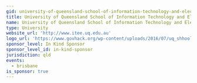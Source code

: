 ```yaml
---
gid: university-of-queensland-school-of-information-technology-and-electrical-engineering
title: University of Queensland School of Information Technology and Electrical Engineering
name: University of Queensland School of Information Technology and Electrical Engineering
type: University
website_url: 'http://www.itee.uq.edu.au'
logo_url: 'https://www.govhack.org/wp-content/uploads/2016/07/uq_shhool_of_information_technology_and_electrical_engineering.png'
sponsor_level: In Kind Sponsor
sponsor_level_id: in-kind-sponsor
jurisdiction: qld
events:
  - brisbane
is_sponsor: true
---
```

